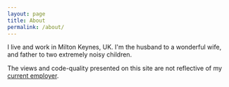 ```yaml
---
layout: page
title: About
permalink: /about/
---
```


I live and work in Milton Keynes, UK. I'm the husband to a wonderful wife, and father to two extremely noisy children.

The views and code-quality presented on this site are not reflective of my [current employer](http://www.drest.com).